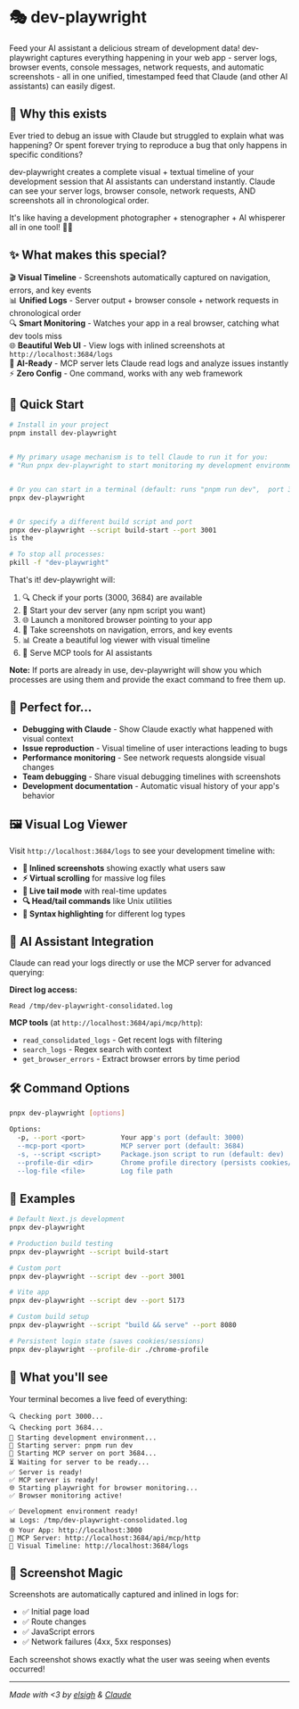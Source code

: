 # 🎭 dev-playwright

Feed your AI assistant a delicious stream of development data! dev-playwright captures everything happening in your web app - server logs, browser events, console messages, network requests, and automatic screenshots - all in one unified, timestamped feed that Claude (and other AI assistants) can easily digest.

## 🧠 Why this exists

Ever tried to debug an issue with Claude but struggled to explain what was happening? Or spent forever trying to reproduce a bug that only happens in specific conditions?

dev-playwright creates a complete visual + textual timeline of your development session that AI assistants can understand instantly. Claude can see your server logs, browser console, network requests, AND screenshots all in chronological order.

It's like having a development photographer + stenographer + AI whisperer all in one tool! 📸🤖

## ✨ What makes this special?

🎬 **Visual Timeline** - Screenshots automatically captured on navigation, errors, and key events  
📊 **Unified Logs** - Server output + browser console + network requests in chronological order  
🔍 **Smart Monitoring** - Watches your app in a real browser, catching what dev tools miss  
🌐 **Beautiful Web UI** - View logs with inlined screenshots at `http://localhost:3684/logs`  
🤖 **AI-Ready** - MCP server lets Claude read logs and analyze issues instantly  
⚡ **Zero Config** - One command, works with any web framework

## 🚀 Quick Start

```bash
# Install in your project
pnpm install dev-playwright


# My primary usage mechanism is to tell Claude to run it for you:
# "Run pnpx dev-playwright to start monitoring my development environment"


# Or you can start in a terminal (default: runs "pnpm run dev",  port 3000)
pnpx dev-playwright


# Or specify a different build script and port
pnpx dev-playwright --script build-start --port 3001
is the

# To stop all processes:
pkill -f "dev-playwright"
```

That's it! dev-playwright will:

1. 🔍 Check if your ports (3000, 3684) are available
2. 🚀 Start your dev server (any npm script you want)
3. 🌐 Launch a monitored browser pointing to your app
4. 📸 Take screenshots on navigation, errors, and key events
5. 📊 Create a beautiful log viewer with visual timeline
6. 🤖 Serve MCP tools for AI assistants

**Note:** If ports are already in use, dev-playwright will show you which processes are using them and provide the exact command to free them up.

## 🎯 Perfect for...

- **Debugging with Claude** - Show Claude exactly what happened with visual context
- **Issue reproduction** - Visual timeline of user interactions leading to bugs
- **Performance monitoring** - See network requests alongside visual changes
- **Team debugging** - Share visual debugging timelines with screenshots
- **Development documentation** - Automatic visual history of your app's behavior

## 🖼️ Visual Log Viewer

Visit `http://localhost:3684/logs` to see your development timeline with:

- **📸 Inlined screenshots** showing exactly what users saw
- **⚡ Virtual scrolling** for massive log files
- **🔴 Live tail mode** with real-time updates
- **🔍 Head/tail commands** like Unix utilities
- **🎨 Syntax highlighting** for different log types

## 🤖 AI Assistant Integration

Claude can read your logs directly or use the MCP server for advanced querying:

**Direct log access:**

```
Read /tmp/dev-playwright-consolidated.log
```

**MCP tools** (at `http://localhost:3684/api/mcp/http`):

- `read_consolidated_logs` - Get recent logs with filtering
- `search_logs` - Regex search with context
- `get_browser_errors` - Extract browser errors by time period

## 🛠️ Command Options

```bash
pnpx dev-playwright [options]

Options:
  -p, --port <port>         Your app's port (default: 3000)
  --mcp-port <port>         MCP server port (default: 3684)
  -s, --script <script>     Package.json script to run (default: dev)
  --profile-dir <dir>       Chrome profile directory (persists cookies/login state)
  --log-file <file>         Log file path
```

## 🎨 Examples

```bash
# Default Next.js development
pnpx dev-playwright

# Production build testing
pnpx dev-playwright --script build-start

# Custom port
pnpx dev-playwright --script dev --port 3001

# Vite app
pnpx dev-playwright --script dev --port 5173

# Custom build setup
pnpx dev-playwright --script "build && serve" --port 8080

# Persistent login state (saves cookies/sessions)
pnpx dev-playwright --profile-dir ./chrome-profile
```

## 🎪 What you'll see

Your terminal becomes a live feed of everything:

```
🔍 Checking port 3000...
🔍 Checking port 3684...
🚀 Starting development environment...
🔧 Starting server: pnpm run dev
🤖 Starting MCP server on port 3684...
⏳ Waiting for server to be ready...
✅ Server is ready!
✅ MCP server is ready!
🌐 Starting playwright for browser monitoring...
✅ Browser monitoring active!

✅ Development environment ready!
📊 Logs: /tmp/dev-playwright-consolidated.log
🌐 Your App: http://localhost:3000
🤖 MCP Server: http://localhost:3684/api/mcp/http
📸 Visual Timeline: http://localhost:3684/logs
```

## 📸 Screenshot Magic

Screenshots are automatically captured and inlined in logs for:

- ✅ Initial page load
- ✅ Route changes
- ✅ JavaScript errors
- ✅ Network failures (4xx, 5xx responses)

Each screenshot shows exactly what the user was seeing when events occurred!

---

_Made with <3 by [elsigh](https://github.com/elsigh) & [Claude](https://claude.ai)_
